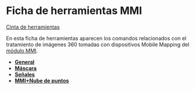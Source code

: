 # Ficha de herramientas MMI

[Cinta de herramientas](../cinta-de-herramientas/)

En esta ficha de herramientas aparecen los comandos relacionados con el tratamiento de imágenes 360 tomadas con dispositivos Mobile Mapping del [módulo MMI](../modulo-mmi/).

* ****[**General**](../modulo-mmi/general/)****
* ****[**Máscara**](../modulo-mmi/mascara.md)****
* ****[**Señales**](../modulo-mmi/senales/)****
* ****[**MMI+Nube de puntos**](../modulo-mmi/mmi-+-nube-de-puntos/)****
